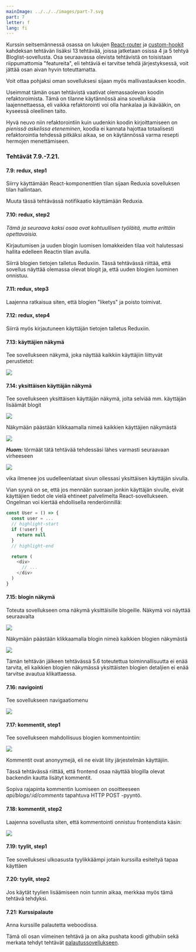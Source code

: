 ```yaml
---
mainImage: ../../../images/part-7.svg
part: 7
letter: f
lang: fi
---
```


<div class="content">

Kurssin seitsemännessä osassa on lukujen [React-router](/osa7/react_router) ja [custom-hookit](/osa7/custom_hookit) kahdeksan tehtävän lisäksi 13 tehtävää, joissa jatketaan osissa 4 ja 5 tehtyä Bloglist-sovellusta.  Osa seuraavassa olevista tehtävistä on toisistaan riippumattomia "featureita", eli tehtäviä ei tarvitse tehdä järjestyksessä, voit jättää osan aivan hyvin toteuttamatta.

Voit ottaa pohjaksi oman sovelluksesi sijaan myös mallivastauksen koodin.

Useimmat tämän osan tehtävistä vaativat olemassaolevan koodin refaktoroimista. Tämä on tilanne käytännössä aina sovelluksia laajennettaessa, eli vaikka refaktorointi voi olla hankalaa ja ikävääkin, on kyseessä oleellinen taito.

Hyvä neuvo niin refaktorointiin kuin uudenkin koodin kirjoittamiseen on <i>pienissä askelissa eteneminen</i>, koodia ei kannata hajottaa totaalisesti refaktorointia tehdessä pitkäksi aikaa, se on käytännössä varma resepti hermojen menettämiseen.

</div>

<div class="tasks">

### Tehtävät 7.9.-7.21.

#### 7.9: redux, step1

Siirry käyttämään React-komponenttien tilan sijaan Reduxia sovelluksen tilan hallintaan.

Muuta tässä tehtävässä notifikaatio käyttämään Reduxia.

#### 7.10: redux, step2

<i>Tämä ja seuraava kaksi osaa ovat kohtuullisen työläitä, mutta erittäin opettavaisia.</i>

Kirjautumisen ja uuden blogin luomisen lomakkeiden tilaa voit halutessasi hallita edelleen Reactin tilan avulla. 

Siirrä blogien tietojen talletus Reduxiin. Tässä tehtävässä riittää, että sovellus näyttää olemassa olevat blogit ja, että uuden blogien luominen onnistuu.

#### 7.11: redux, step3

Laajenna ratkaisua siten, että blogien "liketys" ja poisto toimivat.

#### 7.12: redux, step4

Siirrä myös kirjautuneen käyttäjän tietojen talletus Reduxiin.

#### 7.13: käyttäjien näkymä

Tee sovellukseen näkymä, joka näyttää kaikkiin käyttäjiin liittyvät perustietot:

![](../../images/7/41.png)

#### 7.14: yksittäisen käyttäjän näkymä

Tee sovellukseen yksittäisen käyttäjän näkymä, jolta selviää mm. käyttäjän lisäämät blogit

![](../../images/7/44.png)

Näkymään päästään klikkaamalla nimeä kaikkien käyttäjien näkymästä

![](../../images/7/43.png)

<i>**Huom:**</i> törmäät tätä tehtävää tehdessäsi lähes varmasti seuraavaan virheeseen

![](../../images/7/42ea.png)

vika ilmenee jos uudelleenlataat sivun ollessasi yksittäisen käyttäjän sivulla. 

Vian syynä on se, että jos mennään suoraan jonkin käyttäjän sivulle, eivät käyttäjien tiedot ole vielä ehtineet palvelimelta React-sovellukseen. Ongelman voi kiertää ehdollisella renderöinnillä:

```js
const User = () => {
  const user = ...
  // highlight-start
  if (!user) {
    return null
  }
  // highlight-end

  return (
    <div>
      // ...
    </div>
  )
}
```

#### 7.15: blogin näkymä

Toteuta sovellukseen oma näkymä yksittäisille blogeille. Näkymä voi näyttää seuraavalta

![](../../images/7/45.png)

Näkymään päästään klikkaamalla blogin nimeä kaikkien blogien näkymästä

![](../../images/7/46.png)

Tämän tehtävän jälkeen tehtävässä 5.6 toteutettua toiminnallisuutta ei enää tarvita, eli kaikkien blogien näkymässä yksittäisten blogien detaljien ei enää tarvitse avautua klikattaessa.

#### 7.16: navigointi

Tee sovellukseen navigaatiomenu

![](../../images/7/47.png)

#### 7.17: kommentit, step1

Tee sovellukseen mahdollisuus blogien kommentointiin:

![](../../images/7/48.png)

Kommentit ovat anonyymejä, eli ne eivät liity järjestelmän käyttäjiin.

Tässä tehtävässä riittää, että frontend osaa näyttää blogilla olevat backendin kautta lisätyt kommentit.

Sopiva rajapinta kommentin luomiseen on osoitteeseen <i>api/blogs/:id/comments</i> tapahtuva HTTP POST -pyyntö.

#### 7.18: kommentit, step2

Laajenna sovellusta siten, että kommentointi onnistuu frontendista käsin:

![](../../images/7/49.png)

#### 7.19: tyylit, step1

Tee sovelluksesi ulkoasusta tyylikkäämpi jotain kurssilla esiteltyä tapaa käyttäen

#### 7.20: tyylit, step2

Jos käytät tyylien lisäämiseen noin tunnin aikaa, merkkaa myös tämä tehtävä tehdyksi.

#### 7.21: Kurssipalaute

Anna kurssille palautetta weboodissa.

Tämä oli osan viimeinen tehtävä ja on aika pushata koodi githubiin sekä merkata tehdyt tehtävät [palautussovellukseen](https://study.cs.helsinki.fi/stats/courses/fullstack2020).


</div>
